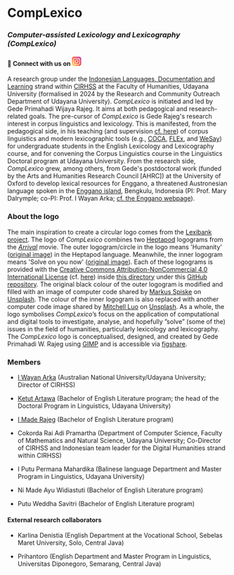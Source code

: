 # CompLexico

### *Computer-assisted Lexicology and Lexicography (CompLexico)*

#### 🤝 Connect with us on <a href="https://www.instagram.com/complexico.unud/"><img src="https://raw.githubusercontent.com/complexico/.github/main/images/instagram.svg" alt="CompLexico | Instagram" width="21px"/></a>

A research group under the [Indonesian Languages, Documentation and Learning](https://www.cirhss.org/our-research/indonesian-languages-documentation-and-learning/) strand within [CIRHSS](https://www.cirhss.org/) at the Faculty of Humanities, Udayana University (formalised in 2024 by the Research and Community Outreach Department of Udayana University). *CompLexico* is initiated and led by Gede Primahadi Wijaya Rajeg. It aims at both pedagogical and research-related goals. The pre-cursor of *CompLexico* is Gede Rajeg's research interest in corpus linguistics and lexicology. This is manifested, from the pedagogical side, in his teaching (and supervision [cf. here](https://github.com/complexico/anger-mad-coca/blob/main/README.md)) of corpus linguistics and modern lexicographic tools (e.g., [COCA](https://www.english-corpora.org/coca/), [FLEx](https://software.sil.org/fieldworks/), and [WeSay](https://software.sil.org/wesay/)) for undergraduate students in the English Lexicology and Lexicography course, and for convening the Corpus Linguistics course in the Linguistics Doctoral program at Udayana University. From the research side, *CompLexico* grew, among others, from Gede's postdoctoral work (funded by the Arts and Humanities Research Council [AHRC]) at the University of Oxford to develop lexical resources for Enggano, a threatened Austronesian language spoken in the [Enggano island](https://maps.app.goo.gl/9TZcjHvqeQWNcuUA7), Bengkulu, Indonesia (PI: Prof. Mary Dalrymple; co-PI: Prof. I Wayan Arka; [cf. the Enggano webpage](https://enggano.ling-phil.ox.ac.uk/)).

### About the logo

The main inspiration to create a circular logo comes from the [Lexibank project](https://lexibank.clld.org/). The logo of *CompLexico* combines two [Heptapod](https://aliens.fandom.com/wiki/Heptapod) logograms from the [*Arrival*](https://www.imdb.com/title/tt2543164/) movie. The outer logogram/circle in the logo means 'Humanity' ([original image](https://github.com/WolframResearch/Arrival-Movie-Live-Coding/blob/master/ScriptLogoJpegs/Humanity1.jpg)) in the Heptapod language. Meanwhile, the inner logogram means 'Solve on you now' ([original image](https://github.com/WolframResearch/Arrival-Movie-Live-Coding/blob/master/ScriptLogoJpegs/SolveOnYouNow1.jpg)). Each of these logograms is provided with the [Creative Commons Attribution-NonCommercial 4.0 International License](http://creativecommons.org/licenses/by-nc/4.0/) (cf. [here](https://github.com/WolframResearch/Arrival-Movie-Live-Coding/blob/master/COPYING.md)) inside [this directory](https://github.com/WolframResearch/Arrival-Movie-Live-Coding/tree/master/ScriptLogoJpegs) under this [GitHub repository](https://github.com/WolframResearch/Arrival-Movie-Live-Coding/tree/master). The original black colour of the outer logogram is modified and filled with an image of computer code shared by [Markus Spiske](https://unsplash.com/@markusspiske?utm_content=creditCopyText&utm_medium=referral&utm_source=unsplash) on [Unsplash](https://unsplash.com/photos/matrix-movie-still-iar-afB0QQw?utm_content=creditCopyText&utm_medium=referral&utm_source=unsplash). The colour of the inner logogram is also replaced with another computer code image shared by [Mitchell Luo](https://unsplash.com/@mitchel3uo?utm_content=creditCopyText&utm_medium=referral&utm_source=unsplash) on [Unsplash](https://unsplash.com/photos/black-and-white-striped-textile-FWoq_ldWlNQ?utm_content=creditCopyText&utm_medium=referral&utm_source=unsplash). As a whole, the logo symbolises *CompLexico*’s focus on the application of computational and digital tools to investigate, analyse, and hopefully ”solve” (some of the) issues in the field of humanities, particularly lexicology and lexicography. The *CompLexico* logo is conceptualised, designed, and created by Gede Primahadi W. Rajeg using [GIMP](https://www.gimp.org/) and is accessible via [figshare](https://doi.org/10.6084/m9.figshare.25744971).

### Members

- <a href="https://researchprofiles.anu.edu.au/en/persons/wayan-arka" target="_blank">I Wayan Arka</a> (Australian National University/Udayana University; Director of CIRHSS)

- <a href="https://udayananetworking.unud.ac.id/professor/1784" target="_blank">Ketut Artawa</a> (Bachelor of English Literature program; the head of the Doctoral Program in Linguistics, Udayana University)

- <a href="https://udayananetworking.unud.ac.id/lecturer/1817-i-made-rajeg" target="_blank">I Made Rajeg</a> (Bachelor of English Literature program)

- Cokorda Rai Adi Pramartha (Department of Computer Science, Faculty of Mathematics and Natural Science, Udayana University; Co-Director of CIRHSS and Indonesian team leader for the Digital Humanities strand within CIRHSS)

- I Putu Permana Mahardika (Balinese language Department and Master Program in Linguistics, Udayana University)

- Ni Made Ayu Widiastuti (Bachelor of English Literature program)

- Putu Weddha Savitri (Bachelor of English Literature program)

#### External research collaborators

- Karlina Denistia (English Department at the Vocational School, Sebelas Maret University, Solo, Central Java)

- Prihantoro (English Department and Master Program in Linguistics, Universitas Diponegoro, Semarang, Central Java)
